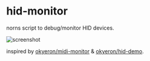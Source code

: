 # hid-monitor

norns script to debug/monitor HID devices.

![screenshot](https://norns.community/community/eigen/hid-monitor.png)


inspired by [okyeron/midi-monitor](https://github.com/okyeron/midi-monitor) & [okyeron/hid-demo](https://github.com/okyeron/hid-demo).

